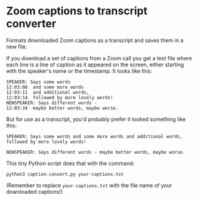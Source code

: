 # Zoom captions to transcript converter

Formats downloaded Zoom captions as a transcript and saves them in a new file.

If you download a set of captions from a Zoom call you get a text file where each line is a line of caption as it appeared on the screen, either starting with the speaker's name or the timestamp. It looks like this:

```
SPEAKER: Says some words
12:03:08  and some more words
12:03:11  and additional words,
12:03:14  followed by more lovely words!
NEWSPEAKER: Says different words - 
12:03:34  maybe better words, maybe worse.
```

But for use as a transcript, you'd probably prefer it looked something like this:

```
SPEAKER: Says some words and some more words and additional words, followed by more lovely words!

NEWSPEAKER: Says different words - maybe better words, maybe worse.
```

This tiny Python script does that with the command:

```python3 caption-convert.py your-captions.txt```

(Remember to replace ```your-captions.txt``` with the file name of your downloaded captions!)